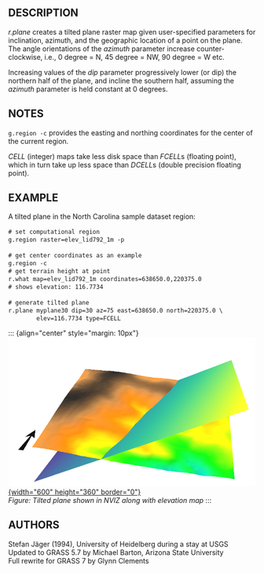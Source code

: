 ## DESCRIPTION

*r.plane* creates a tilted plane raster map given user-specified
parameters for inclination, azimuth, and the geographic location of a
point on the plane.\
The angle orientations of the *azimuth* parameter increase
counter-clockwise, i.e., 0 degree = N, 45 degree = NW, 90 degree = W
etc.

Increasing values of the *dip* parameter progressively lower (or dip)
the northern half of the plane, and incline the southern half, assuming
the *azimuth* parameter is held constant at 0 degrees.

## NOTES

`g.region -c` provides the easting and northing coordinates for the
center of the current region.

*CELL* (integer) maps take less disk space than *FCELL*s (floating
point), which in turn take up less space than *DCELL*s (double precision
floating point).

## EXAMPLE

A tilted plane in the North Carolina sample dataset region:

```
# set computational region
g.region raster=elev_lid792_1m -p

# get center coordinates as an example
g.region -c
# get terrain height at point
r.what map=elev_lid792_1m coordinates=638650.0,220375.0
# shows elevation: 116.7734

# generate tilted plane
r.plane myplane30 dip=30 az=75 east=638650.0 north=220375.0 \
        elev=116.7734 type=FCELL
```

::: {align="center" style="margin: 10px"}
[![r.plane example](r_plane_3d.png){width="600" height="360"
border="0"}](r_plane_3d.png)\
*Figure: Tilted plane shown in NVIZ along with elevation map*
:::

## AUTHORS

Stefan Jäger (1994), University of Heidelberg during a stay at USGS\
Updated to GRASS 5.7 by Michael Barton, Arizona State University\
Full rewrite for GRASS 7 by Glynn Clements
